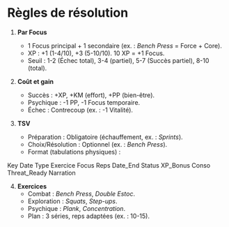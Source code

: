# Règles de résolution
1. **Par Focus**  
   - 1 Focus principal + 1 secondaire (ex. : *Bench Press* = Force + Core).  
   - XP : +1 (1-4/10), +3 (5-10/10). 10 XP = +1 Focus.  
   - Seuil : 1-2 (Échec total), 3-4 (partiel), 5-7 (Succès partiel), 8-10 (total).  

2. **Coût et gain**  
   - Succès : +XP, +KM (effort), +PP (bien-être).  
   - Psychique : -1 PP, -1 Focus temporaire.  
   - Échec : Contrecoup (ex. : -1 Vitalité).  

3. **TSV**  
   - Préparation : Obligatoire (échauffement, ex. : *Sprints*).  
   - Choix/Résolution : Optionnel (ex. : *Bench Press*).  
   - Format (tabulations physiques) :  

Key    Date    Type    Exercice    Focus    Reps    Date_End    Status    XP_Bonus    Conso    Threat_Ready    Narration

4. **Exercices**  
   - Combat : *Bench Press*, *Double Estoc*.  
   - Exploration : *Squats*, *Step-ups*.  
   - Psychique : *Plank*, *Concentration*.  
   - Plan : 3 séries, reps adaptées (ex. : 10-15).
